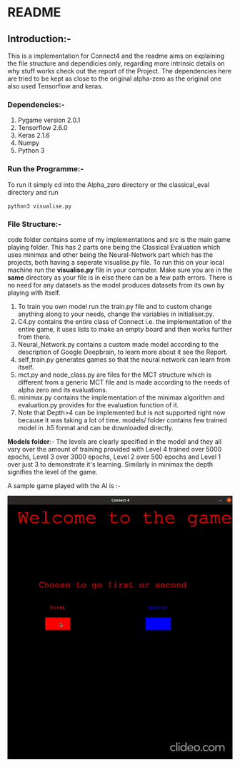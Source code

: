 # README

## Introduction:- 

This is  a implementation for Connect4 and the readme aims on explaining the file structure and dependicies only, regarding more intrinsic details on why stuff works check out the report of the Project. The dependencies here are tried to be kept as close to the original alpha-zero as the original one also used Tensorflow and keras.

### Dependencies:-

<ol>
    <li>Pygame version 2.0.1 </li>
    <li> Tensorflow  2.6.0 </li>
    <li> Keras 2.1.6</li>
    <li> Numpy  </li>
    <li> Python 3</li>
</ol>

### Run the Programme:-

To run it simply cd into the Alpha_zero directory or the classical_eval directory and run

```
python3 visualise.py
```

### File Structure:-

code folder contains some of my implementations and src is the main game playing folder. This has 2 parts one being the Classical Evaluation which uses minimax and other being the Neural-Network part which has the projects, both having a seperate visualise.py file.  To run this on your local machine run the **visualise.py** file in your computer. Make sure you are in the **same** directory as your file is in else there can be a few path errors. There is no need for any datasets as the model produces datasets from its own by playing with itself.

<ol>
    <li>To train you own model run the train.py file and to custom change anything along to your needs, change the variables in initialiser.py.</li>
    <li>C4.py contains the entire class of Connect i.e. the implementation of the entire game, it uses lists to make an empty board and then works further from there.</li>
    <li>Neural_Network.py contains a custom made model according to the description of Google Deepbrain, to learn more about it see the Report.</li>
    <li>self_train.py generates games so that the neural network can learn from itself.</li>
<li>mct.py and node_class.py are files for the MCT structure which is different from a generic MCT file and is made according to the needs of alpha zero and its evaluations.</li>
<li>minimax.py contains the implementation of the minimax algorithm and evaluation.py provides for the evaluation function of it. </li>
<li>Note that Depth>4 can be implemented but is not supported right now because it was taking a lot of time.
models/ folder contains few trained model in .h5 format and can be downloaded directly. </li>
</ol>

**Models folder**:- The levels are clearly specified in the model and they all vary over the amount of training provided with Level 4 trained over 5000 epochs, Level 3 over 3000 epochs, Level 2 over 500 epochs and Level 1 over just 3 to demonstrate it's learning. Similarly in minimax the depth signifies the level of the game.

A sample game played with the AI is :-

![Alt Text](https://github.com/devesh-002/Beginner-AI/blob/main/Readme_files/Connect4.gif)

